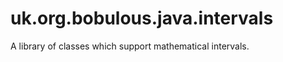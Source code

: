 uk.org.bobulous.java.intervals
==============================

A library of classes which support mathematical intervals.
